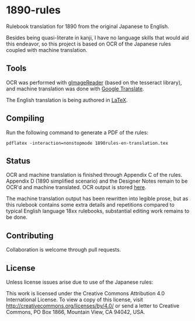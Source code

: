 # 1890-rules
Rulebook translation for 1890 from the original Japanese to English.

Besides being quasi-literate in kanji, I have no language skills that
would aid this endeavor, so this project is based on OCR of the
Japanese rules coupled with machine translation.

## Tools

OCR was performed with
[gImageReader](https://github.com/manisandro/gImageReader) (based on
the tesseract library), and machine translation was done with [Google
Translate](https://translate.google.com).

The English translation is being authored in
[LaTeX](https://www.latex-project.org/).

## Compiling

Run the following command to generate a PDF of the rules:

`pdflatex -interaction=nonstopmode 1890rules-en-translation.tex`

## Status

OCR and machine translation is finished through Appendix C of the
rules. Appendix D (1890 simplified scenario) and the Designer Notes
remain to be OCR'd and machine translated. OCR output is stored
[here](./ocr_output.txt).

The machine translation output has been rewritten into legible prose,
but as this rulebook contains some extra details and repetitions
compared to typical English language 18xx rulebooks, substantial
editing work remains to be done.

## Contributing

Collaboration is welcome through pull requests.

## License

Unless license issues arise due to use of the Japanese rules:

This work is licensed under the Creative Commons Attribution 4.0
International License. To view a copy of this license, visit
http://creativecommons.org/licenses/by/4.0/ or send a letter to
Creative Commons, PO Box 1866, Mountain View, CA 94042, USA.
